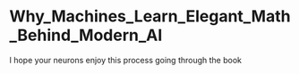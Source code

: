# Why_Machines_Learn_Elegant_Math_Behind_Modern_AI
I hope your neurons enjoy this process going through the book
